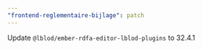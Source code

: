 ```yaml
---
"frontend-reglementaire-bijlage": patch
---
```


Update `@lblod/ember-rdfa-editor-lblod-plugins` to 32.4.1
